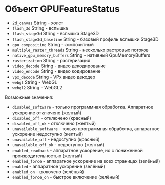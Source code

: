 # Объект GPUFeatureStatus

* `2d_canvas` String - холст
* `flash_3d` String - вспышка
* `flash_stage3d` String - вспышка Stage3D
* `flash_stage3d_baseline` String - базовый профиль вспышки Stage3D
* `gpu_compositing` String - композитный
* `multiple_raster_threads` String - несколько растровых потоков
* `native_gpu_memory_buffers` String - нативный GpuMemoryBuffers
* `rasterization` String - растеризация
* `video_decode` String - видео декодирование
* `video_encode` String - видео кодирование
* `vpx_decode` String - VPx видео декодер
* `webgl` String - WebGL
* `webgl2` String - WebGL2

Возможные значения:

* `disabled_software` - только программная обработка. Аппаратное ускорение отключено (желтый)
* `disabled_off` - отключено (красный)
* `disabled_off_ok` - отключено (желтый)
* `unavailable_software` - только программная обработка, аппаратное ускорение недоступно (желтый)
* `unavailable_off` - недоступно (красный)
* `unavailable_off_ok` - недоступно (желтый)
* `enabled_readback` - аппаратное ускорение, но с пониженной производительностью (желтый)
* `enabled_force` - аппаратное ускорение на всех страницах (зелёный)
* `enabled` - аппаратное ускорение (зелёный)
* `enabled_on` - включено (зелёный)
* `enabled_force_on` - быстрое включение (зелёный)